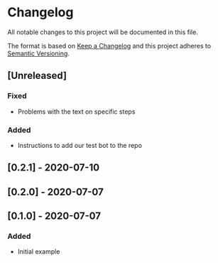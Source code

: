 # Changelog

All notable changes to this project will be documented in this file.

The format is based on [Keep a Changelog](http://keepachangelog.com/en/1.0.0/)
and this project adheres to [Semantic Versioning](http://semver.org/spec/v2.0.0.html).

## [Unreleased]
### Fixed
- Problems with the text on specific steps
### Added
- Instructions to add our test bot to the repo

## [0.2.1] - 2020-07-10

## [0.2.0] - 2020-07-07

## [0.1.0] - 2020-07-07
### Added
- Initial example

